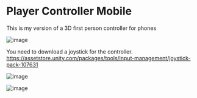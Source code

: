 # Player Controller Mobile
This is my version of a 3D first person controller for phones

![image](https://user-images.githubusercontent.com/114677727/193647714-c2635dc0-686a-43ea-9e94-0b469be3b5ad.png)

You need to download a joystick for the controller.
https://assetstore.unity.com/packages/tools/input-management/joystick-pack-107631

![image](https://user-images.githubusercontent.com/114677727/193648028-43aa5d17-d15e-49e0-898a-cb4564c8a1cb.png)

![image](https://user-images.githubusercontent.com/114677727/193649233-873e2f31-fd6c-451a-be6a-a1563a0362f5.png)
